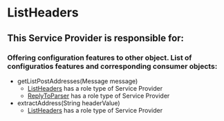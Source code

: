 # ListHeaders
## This Service Provider is responsible for:
### Offering configuration features to other object. List of configuratios features and corresponding consumer objects: 
* getListPostAddresses(Message message)
	* [ListHeaders](../ServiceProviders/ListHeaders.md) has a role type of Service Provider
	* [ReplyToParser](../ServiceProviders/ReplyToParser.md) has a role type of Service Provider
* extractAddress(String headerValue)
	* [ListHeaders](../ServiceProviders/ListHeaders.md) has a role type of Service Provider
